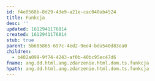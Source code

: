 ```yaml
---
id: f4e0568b-8d29-43e9-a21e-cac040ab4524
title: Funkcja
desc: ''
updated: 1612941176814
created: 1612941176814
stub: true
parent: 5b605865-697c-4ed2-9ee4-bda540d83ea0
children:
  - b402a099-9f74-4243-af0b-40bc95ec47d6
fname: ang.dd.html.ang.zdarzenie.html.dom.ts.funkcja
hpath: ang.dd.html.ang.zdarzenie.html.dom.ts.funkcja
---
```



